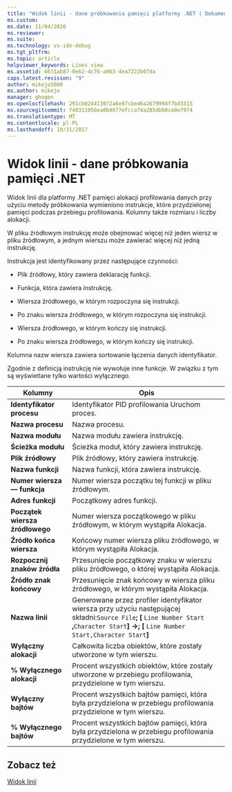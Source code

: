 ```yaml
---
title: "Widok linii - dane próbkowania pamięci platformy .NET | Dokumentacja firmy Microsoft"
ms.custom: 
ms.date: 11/04/2016
ms.reviewer: 
ms.suite: 
ms.technology: vs-ide-debug
ms.tgt_pltfrm: 
ms.topic: article
helpviewer_keywords: Lines view
ms.assetid: 6631ab87-0e62-4c76-a063-4ea7222b07da
caps.latest.revision: "9"
author: mikejo5000
ms.author: mikejo
manager: ghogen
ms.openlocfilehash: 291cb024413072a6e07cbe46a2679994f7bd3315
ms.sourcegitcommit: f40311056ea0b4677efcca74a285dbb0ce0e7974
ms.translationtype: MT
ms.contentlocale: pl-PL
ms.lasthandoff: 10/31/2017
---
```

# <a name="lines-view---net-memory-sampling-data"></a>Widok linii - dane próbkowania pamięci .NET
Widok linii dla platformy .NET pamięci alokacji profilowania danych przy użyciu metody próbkowania wymieniono instrukcje, które przydzielonej pamięci podczas przebiegu profilowania. Kolumny także rozmiaru i liczby alokacji.  
  
 W pliku źródłowym instrukcję może obejmować więcej niż jeden wiersz w pliku źródłowym, a jednym wierszu może zawierać więcej niż jedną instrukcję.  
  
 Instrukcja jest identyfikowany przez następujące czynności:  
  
-   Plik źródłowy, który zawiera deklarację funkcji.  
  
-   Funkcja, która zawiera instrukcję.  
  
-   Wiersza źródłowego, w którym rozpoczyna się instrukcji.  
  
-   Po znaku wiersza źródłowego, w którym rozpoczyna się instrukcji.  
  
-   Wiersza źródłowego, w którym kończy się instrukcji.  
  
-   Po znaku wiersza źródłowego, w którym kończy się instrukcji.  
  
 Kolumna nazw wiersza zawiera sortowanie łączenia danych identyfikator.  
  
 Zgodnie z definicją instrukcję nie wywołuje inne funkcje. W związku z tym są wyświetlane tylko wartości wyłącznego.  
  
|Kolumny|Opis|  
|------------|-----------------|  
|**Identyfikator procesu**|Identyfikator PID profilowania Uruchom proces.|  
|**Nazwa procesu**|Nazwa procesu.|  
|**Nazwa modułu**|Nazwa modułu zawiera instrukcję.|  
|**Ścieżka modułu**|Ścieżka moduł, który zawiera instrukcję.|  
|**Plik źródłowy**|Plik źródłowy, który zawiera instrukcję.|  
|**Nazwa funkcji**|Nazwa funkcji, która zawiera instrukcję.|  
|**Numer wiersza — funkcja**|Numer wiersza początku tej funkcji w pliku źródłowym.|  
|**Adres funkcji**|Początkowy adres funkcji.|  
|**Początek wiersza źródłowego**|Numer wiersza początkowego w pliku źródłowym, w którym wystąpiła Alokacja.|  
|**Źródło końca wiersza**|Końcowy numer wiersza pliku źródłowego, w którym wystąpiła Alokacja.|  
|**Rozpocznij znaków źródła**|Przesunięcie początkowy znaku w wierszu pliku źródłowego, o której wystąpiła Alokacja.|  
|**Źródło znak końcowy**|Przesunięcie znak końcowy w wiersza pliku źródłowego, w którym wystąpiła Alokacja.|  
|**Nazwa linii**|Generowane przez profiler identyfikator wiersza przy użyciu następującej składni:`Source File`**; [**  `Line Number Start` **,**`Character Start`**] ->; [** `Line Number Start,Character Start`**]**|  
|**Wyłączny alokacji**|Całkowita liczba obiektów, które zostały utworzone w tym wierszu.|  
|**% Wyłącznego alokacji**|Procent wszystkich obiektów, które zostały utworzone w przebiegu profilowania, przydzielone w tym wierszu.|  
|**Wyłączny bajtów**|Procent wszystkich bajtów pamięci, która była przydzielona w przebiegu profilowania przydzielone w tym wierszu.|  
|**% Wyłącznego bajtów**|Procent wszystkich bajtów pamięci, która była przydzielona w przebiegu profilowania przydzielone w tym wierszu.|  
  
## <a name="see-also"></a>Zobacz też  
 [Widok linii](../profiling/lines-view-sampling-data.md)